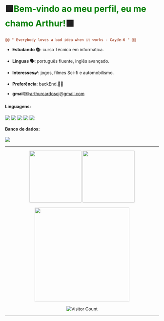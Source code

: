 <h1> 🟪<span style="color:green">Bem-vindo ao meu perfil, eu me chamo Arthur!</span>🟪</h1>

 ```diff
@@ " Everybody loves a bad idea when it works - Cayde-6 " @@
```

* **Estudando 📚**: curso Técnico em informática.<BR>
* **Línguas 🗣**: português fluente, inglês avançado.<br>
* **Interesses✔️**: jogos, filmes Sci-fi e automobilismo.<br>
* **Preferência**: backEnd.👩‍💻<br>
  
* **gmail✉️**:arthurcardosoj@gmail.com<br>

 

 
<div style="display: inline_block">
  <h4>  Linguagens:</h4>
  <img align="center" src="https://img.shields.io/badge/HTML5-E34F26?style=for-the-badge&logo=html5&logoColor=white">
  <img align="center" src="https://img.shields.io/badge/CSS-239120?&style=for-the-badge&logo=css3&logoColor=white">
  <img align="center" src="https://img.shields.io/badge/PHP-777BB4?style=for-the-badge&logo=php&logoColor=white">
  <img align="center" src="https://img.shields.io/badge/Java-ED8B00?style=for-the-badge&logo=openjdk&logoColor=white">
  <img align="center" src="https://img.shields.io/badge/JavaScript-323330?style=for-the-badge&logo=javascript&logoColor=F7DF1E">
 <br>
  <h4>  Banco de dados: </h4>
  <img align="center" src="https://img.shields.io/badge/MySQL-005C84?style=for-the-badge&logo=mysql&logoColor=white">
</div>

<hr>

 <div align="center" >
  <img height=170em align=center src="https://github-readme-stats.vercel.app/api?username=Arthur-Cardoso-de-Jesus&theme=midnight-purple&locale=pt-br&hide=contribs&show_icons=true"/>
  <img height=170em align=center src="https://github-readme-stats.vercel.app/api/top-langs/?username=Arthur-Cardoso-de-Jesus&layout=compact&theme=midnight-purple"/> 
  </div>

<br>
<div align="center">
   <img height=310em src="https://media.tenor.com/Z6Sx7xwWTFAAAAAC/banner.gif"/> 



![Visitor Count](https://profile-counter.glitch.me/Arthur-Cardoso-de-Jesus/count.svg)


</div>

<hr>




